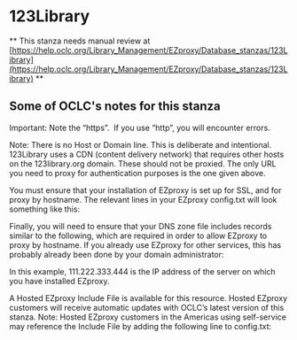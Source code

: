 # 123Library
** This stanza needs manual review at [https://help.oclc.org/Library_Management/EZproxy/Database_stanzas/123Library](https://help.oclc.org/Library_Management/EZproxy/Database_stanzas/123Library) **

## Some of OCLC's notes for this stanza

Important: Note the &ldquo;https&rdquo;.&nbsp; If you use &ldquo;http&rdquo;, you will encounter errors.

Note: There is no Host or Domain line. This is deliberate and intentional. 123Library uses a CDN (content delivery network) that requires other hosts on the 123library.org domain. These should not be proxied. The only URL you need to proxy for authentication purposes is the one given above.

You must ensure that your installation of EZproxy is set up for SSL, and for proxy by hostname. The relevant lines in your EZproxy config.txt will look something like this:

Finally, you will need to ensure that your DNS zone file includes records similar to the following, which are required in order to allow EZproxy to proxy by hostname. If you already use EZproxy for other services, this has probably already been done by your domain administrator:

In this example, 111.222.333.444 is the IP address of the server on which you have installed EZproxy.

A Hosted EZproxy Include File is available for this resource. Hosted EZproxy customers will receive automatic updates with OCLC&rsquo;s latest version of this stanza. Note: Hosted EZproxy customers in the Americas using self-service may reference the Include File by adding the following line to config.txt:

&nbsp;
